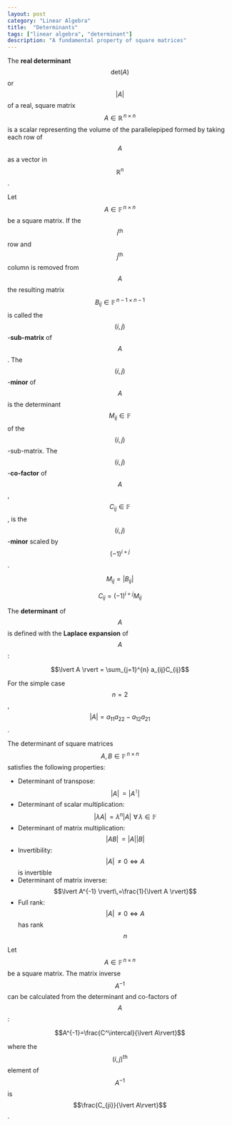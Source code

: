 ```yaml
---
layout: post
category: "Linear Algebra"
title:  "Determinants"
tags: ["linear algebra", "determinant"]
description: "A fundamental property of square matrices"
---
```


The **real determinant** $$\mathrm{det}(A)$$ or $$\lvert A\rvert$$ of a real, square matrix $$A\in\mathbb{R}^{\,n\times n}$$ is a scalar representing the volume of the parallelepiped formed by taking each row of $$A$$ as a vector in $$\mathbb{R}^n$$.

Let $$A\in\mathbb{F}^{\,n\times n}$$ be a square matrix. If the $$i^{\mathrm{th}}$$ row and $$j^{\mathrm{th}}$$ column is removed from $$A$$ the resulting matrix $$B_{ij} \in \mathbb{F}^{\,n-1\times n-1}$$ is called the $$(i,j)$$-**sub-matrix** of $$A$$. The $$(i,j)$$-**minor** of $$A$$ is the determinant $$M_{ij}\in\mathbb{F}$$ of the $$(i,j)$$-sub-matrix. The $$(i,j)$$-**co-factor** of $$A$$, $$C_{ij}\in\mathbb{F}$$, is the $$(i,j)$$-**minor** scaled by $$(-1)^{i+j}$$.

$$M_{ij} = \lvert B_{ij}\rvert$$

$$C_{ij} = (-1)^{i+j}M_{ij}$$

The **determinant** of $$A$$ is defined with the **Laplace expansion** of $$A$$:

$$\lvert A \rvert = \sum_{j=1}^{n} a_{ij}C_{ij}$$

For the simple case $$n=2$$, $$\lvert A \rvert = a_{11}a_{22}-a_{12}a_{21}$$.

The determinant of square matrices $$A,B\in\mathbb{F}^{\,n\times n}$$ satisfies the following properties:
- Determinant of transpose: $$\lvert A \rvert\,= \lvert A^\intercal \rvert$$
- Determinant of scalar multiplication: $$\lvert \lambda A \rvert\,= \lambda^n\lvert A \rvert\,\,\forall\,\lambda\in\mathbb{F}$$
- Determinant of matrix multiplication: $$\lvert AB \rvert\,= \lvert A \rvert \lvert B \rvert$$
- Invertibility: $$\lvert A \rvert \,\neq 0 \Leftrightarrow A$$ is invertible
- Determinant of matrix inverse: $$\lvert A^{-1} \rvert\,=\frac{1}{\lvert A \rvert}$$
- Full rank: $$\lvert A \rvert \,\neq 0 \Leftrightarrow A$$ has rank $$n$$

Let $$A\in\mathbb{F}^{\,n\times n}$$ be a square matrix. The matrix inverse $$A^{-1}$$ can be calculated from the determinant and co-factors of $$A$$:

$$A^{-1}=\frac{C^\intercal}{\lvert A\rvert}$$

where the $$(i,j)^{\mathrm{th}}$$ element of $$A^{-1}$$ is $$\frac{C_{ji}}{\lvert A\rvert}$$.
